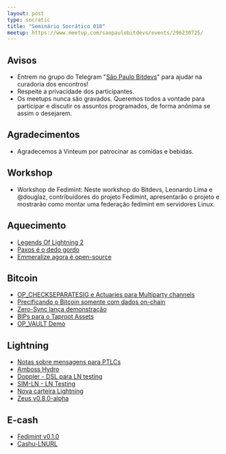```yaml
---
layout: post
type: socratic
title: "Seminário Socrático 018"
meetup: https://www.meetup.com/saopaulobitdevs/events/296230725/
---
```


## Avisos

- Entrem no grupo do Telegram "[São Paulo Bitdevs](https://t.me/joinchat/lHusQ1bV9fUyNDY5)" para ajudar na curadoria dos encontros!
- Respeite a privacidade dos participantes.
- Os meetups nunca são gravados. Queremos todos a vontade para participar e discutir os assuntos programados, de forma anônima se assim o desejarem.

## Agradecimentos

- Agradecemos à Vinteum por patrocinar as comidas e bebidas.

## Workshop

* Workshop de Fedimint: Neste workshop do Bitdevs, Leonardo Lima e @douglaz, contribuidores do projeto Fedimint, apresentarão o projeto e mostrarão como montar uma federação fedimint em servidores Linux.

## Aquecimento

* [Legends Of Lightning 2](https://bolt.fun/tournaments/legends-of-lightning-vol2/overview)
* [Paxos é o dedo gordo](https://www.nobsbitcoin.com/paxos-identified-as-fat-finger-entity-in-20-btc-fee-mistake/)
* [Emmeralize agora é open-source](https://github.com/nbd-wtf/emeralize/releases/tag/V0.1.0-beta)

## Bitcoin

* [OP_CHECKSEPARATESIG e Actuaries para Multiparty channels](https://bitcoinmagazine.com/technical/op-checkseparatesig-and-actuaries-fixing-multiparty-channel-factories)
* [Precificando o Bitcoin somente com dados on-chain](https://utxo.live/oracle/)
* [Zero-Sync lança demonstração](https://zerosync.org/demo/)
* [BIPs para o Taproot Assets](https://github.com/bitcoin/bips/pull/1489)
* [OP_VAULT Demo](https://twitter.com/jamesob/status/1704869752470921302)

## Lightning

* [Notas sobre mensagens para PTLCs](https://gist.github.com/instagibbs/1d02d0251640c250ceea1c66665ec163)
* [Amboss Hydro](https://ambosstech.medium.com/businesses-meet-hydro-your-new-best-friend-for-lightning-network-payments-d9fb90016e67)
* [Doppler - DSL para LN testing](https://github.com/tee8z/doppler)
* [SIM-LN - LN Testing](https://github.com/bitcoin-dev-project/sim-ln)
* [Nova carteira Lightning](https://lexe.app/)
* [Zeus v0.8.0-alpha](https://www.nobsbitcoin.com/zeus-v0-8-0-alpha-opened-to-waitlist-subscribers/)

## E-cash

* [Fedimint v0.1.0](https://github.com/fedimint/fedimint/releases/tag/v0.1.0)
* [Cashu-LNURL](https://github.com/thesimplekid/cashu-lnurl)
